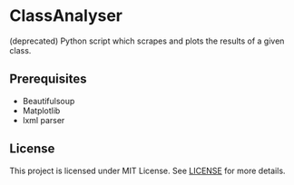# ClassAnalyser
(deprecated) Python script which scrapes and plots the results of a given class. 
## Prerequisites
* Beautifulsoup
* Matplotlib
* lxml parser

## License
This project is licensed under MIT License. See [LICENSE](LICENSE) for more details.
